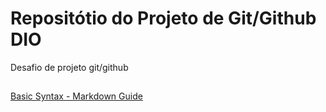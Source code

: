 # Repositótio do Projeto de Git/Github DIO
Desafio de projeto git/github

##
[Basic Syntax - Markdown Guide](https://www.markdownguide.org/)
